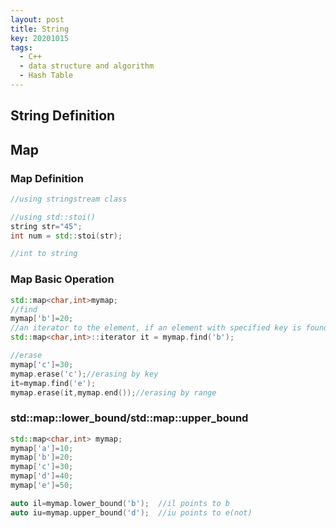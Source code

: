 ```yaml
---
layout: post
title: String
key: 20201015
tags:
  - C++
  - data structure and algorithm
  - Hash Table
---
```


## String Definition

## Map
### Map Definition

```c++
//using stringstream class

//using std::stoi()
string str="45";
int num = std::stoi(str);

//int to string


```
<!--more-->

### Map Basic Operation
```c++
std::map<char,int>mymap;
//find
mymap['b']=20;
//an iterator to the element, if an element with specified key is found or map::end otherwise.
std::map<char,int>::iterator it = mymap.find('b');

//erase
mymap['c']=30;
mymap.erase('c');//erasing by key
it=mymap.find('e');
mymap.erase(it,mymap.end());//erasing by range

```

### std::map::lower_bound/std::map::upper_bound

```c++
std::map<char,int> mymap;
mymap['a']=10;
mymap['b']=20;
mymap['c']=30;
mymap['d']=40;
mymap['e']=50;

auto il=mymap.lower_bound('b');  //il points to b
auto iu=mymap.upper_bound('d');  //iu points to e(not)
```